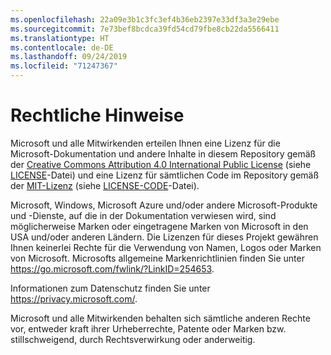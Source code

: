 ```yaml
---
ms.openlocfilehash: 22a09e3b1c3fc3ef4b36eb2397e33df3a3e29ebe
ms.sourcegitcommit: 7e73bef8bcdca39fd54cd79fbe8cb22da5566411
ms.translationtype: HT
ms.contentlocale: de-DE
ms.lasthandoff: 09/24/2019
ms.locfileid: "71247367"
---
```

# <a name="legal-notices"></a>Rechtliche Hinweise

Microsoft und alle Mitwirkenden erteilen Ihnen eine Lizenz für die Microsoft-Dokumentation und andere Inhalte in diesem Repository gemäß der [Creative Commons Attribution 4.0 International Public License](https://creativecommons.org/licenses/by/4.0/legalcode) (siehe [LICENSE](LICENSE)-Datei) und eine Lizenz für sämtlichen Code im Repository gemäß der [MIT-Lizenz](https://opensource.org/licenses/MIT) (siehe [LICENSE-CODE](LICENSE-CODE)-Datei).

Microsoft, Windows, Microsoft Azure und/oder andere Microsoft-Produkte und -Dienste, auf die in der Dokumentation verwiesen wird, sind möglicherweise Marken oder eingetragene Marken von Microsoft in den USA und/oder anderen Ländern.
Die Lizenzen für dieses Projekt gewähren Ihnen keinerlei Rechte für die Verwendung von Namen, Logos oder Marken von Microsoft.
Microsofts allgemeine Markenrichtlinien finden Sie unter https://go.microsoft.com/fwlink/?LinkID=254653.

Informationen zum Datenschutz finden Sie unter https://privacy.microsoft.com/.

Microsoft und alle Mitwirkenden behalten sich sämtliche anderen Rechte vor, entweder kraft ihrer Urheberrechte, Patente oder Marken bzw. stillschweigend, durch Rechtsverwirkung oder anderweitig.
